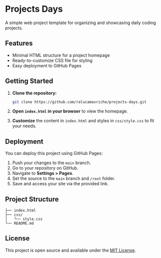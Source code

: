 # Projects Days

A simple web project template for organizing and showcasing daily coding projects.

## Features

- Minimal HTML structure for a project homepage
- Ready-to-customize CSS file for styling
- Easy deployment to GitHub Pages

## Getting Started

1. **Clone the repository:**
	```sh
	git clone https://github.com/ralucamavriche/projects-days.git
	```

2. **Open `index.html` in your browser** to view the homepage.

3. **Customize** the content in `index.html` and styles in `css/style.css` to fit your needs.

## Deployment

You can deploy this project using GitHub Pages:

1. Push your changes to the `main` branch.
2. Go to your repository on GitHub.
3. Navigate to **Settings > Pages**.
4. Set the source to the `main` branch and `/root` folder.
5. Save and access your site via the provided link.

## Project Structure

```
├── index.html
├── css/
│   └── style.css
└── README.md
```

## License

This project is open source and available under the [MIT License](LICENSE).
